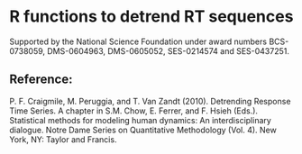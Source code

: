 
# R functions to detrend RT sequences

Supported by the National Science Foundation under award numbers
BCS-0738059, DMS-0604963, DMS-0605052, SES-0214574 and SES-0437251.

## Reference:

P. F. Craigmile, M. Peruggia, and T. Van Zandt (2010). Detrending Response Time Series. A chapter in S.M. Chow, E. Ferrer, and F. Hsieh (Eds.). Statistical methods for modeling human dynamics: An interdisciplinary dialogue. Notre Dame Series on Quantitative Methodology (Vol. 4). New York, NY: Taylor and Francis.

